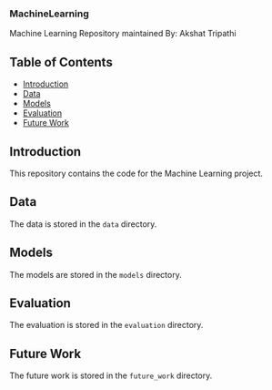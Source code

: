 ### MachineLearning

Machine Learning Repository maintained By: Akshat Tripathi

## Table of Contents

- [Introduction](#introduction)
- [Data](#data)
- [Models](#models)
- [Evaluation](#evaluation)
- [Future Work](#future-work)

## Introduction

This repository contains the code for the Machine Learning project.

## Data

The data is stored in the `data` directory.

## Models

The models are stored in the `models` directory.

## Evaluation

The evaluation is stored in the `evaluation` directory.

## Future Work

The future work is stored in the `future_work` directory.